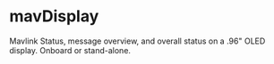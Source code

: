 # mavDisplay
Mavlink Status, message overview, and overall status on a .96" OLED display. Onboard or stand-alone.
